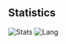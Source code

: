 ## Statistics
![Stats](https://github-readme-stats.vercel.app/api?username=dlemel8&show_icons=true&hide_title=true&theme=tokyonight)
![Lang](https://github-readme-stats.vercel.app/api/top-langs/?username=dlemel8&layout=compact&langs_count=6&theme=tokyonight)

